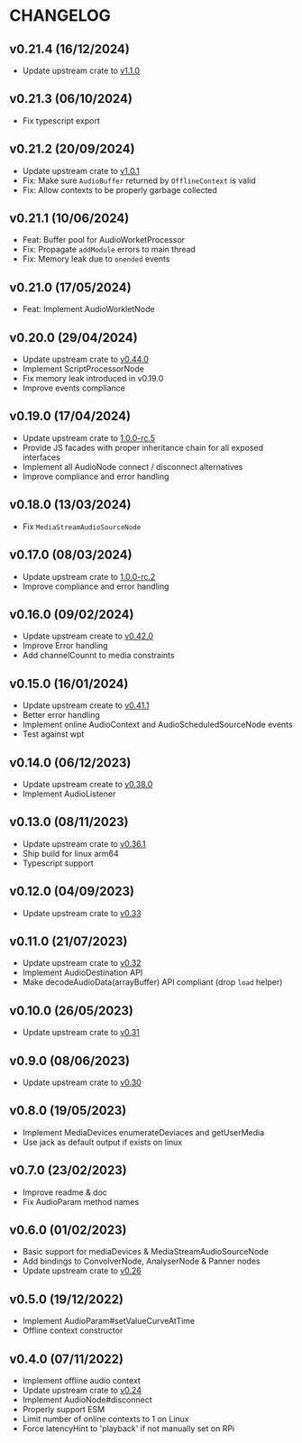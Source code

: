 # CHANGELOG

## v0.21.4 (16/12/2024)

- Update upstream crate to [v1.1.0](https://github.com/orottier/web-audio-api-rs/blob/main/CHANGELOG.md#version-110-2024-12-11)

## v0.21.3 (06/10/2024)

- Fix typescript export

## v0.21.2 (20/09/2024)

- Update upstream crate to [v1.0.1](https://github.com/orottier/web-audio-api-rs/blob/main/CHANGELOG.md#version-101-2024-09-18)
- Fix: Make sure `AudioBuffer` returned by `OfflineContext` is valid
- Fix: Allow contexts to be properly garbage collected

## v0.21.1 (10/06/2024)

- Feat: Buffer pool for AudioWorketProcessor
- Fix: Propagate `addModule` errors to main thread
- Fix: Memory leak due to `onended` events

## v0.21.0 (17/05/2024)

- Feat: Implement AudioWorkletNode

## v0.20.0 (29/04/2024)

- Update upstream crate to [v0.44.0](https://github.com/orottier/web-audio-api-rs/blob/main/CHANGELOG.md#version-0440-2024-04-22)
- Implement ScriptProcessorNode
- Fix memory leak introduced in v0.19.0
- Improve events compliance

## v0.19.0 (17/04/2024)

- Update upstream crate to [1.0.0-rc.5](https://github.com/orottier/web-audio-api-rs/blob/main/CHANGELOG.md#version-0430--100-rc5-2024-04-15)
- Provide JS facades with proper inheritance chain for all exposed interfaces
- Implement all AudioNode connect / disconnect alternatives
- Improve compliance and error handling

## v0.18.0 (13/03/2024)

- Fix `MediaStreamAudioSourceNode`

## v0.17.0 (08/03/2024)

- Update upstream crate to [1.0.0-rc.2](https://github.com/orottier/web-audio-api-rs/blob/main/CHANGELOG.md#version-100-rc2-2024-03-07)
- Improve compliance and error handling

## v0.16.0 (09/02/2024)

- Update upstream create to [v0.42.0](https://github.com/orottier/web-audio-api-rs/blob/main/CHANGELOG.md#version-0420-2024-02-05)
- Improve Error handling
- Add channelCounnt to media constraints

## v0.15.0 (16/01/2024)

- Update upstream create to [v0.41.1](https://github.com/orottier/web-audio-api-rs/blob/main/CHANGELOG.md#version-0411-2024-01-11)
- Better error handling
- Implement online AudioContext and AudioScheduledSourceNode events
- Test against wpt

## v0.14.0 (06/12/2023)

- Update upstream create to [v0.38.0](https://github.com/orottier/web-audio-api-rs/blob/main/CHANGELOG.md#version-0380-2023-12-03)
- Implement AudioListener

## v0.13.0 (08/11/2023)

- Update upstream crate to [v0.36.1](https://github.com/orottier/web-audio-api-rs/blob/main/CHANGELOG.md#version-0361-2023-11-08)
- Ship build for linux arm64
- Typescript support

## v0.12.0 (04/09/2023)

- Update upstream crate to [v0.33](https://github.com/orottier/web-audio-api-rs/blob/main/CHANGELOG.md#version-0330-2023-07-27)

## v0.11.0 (21/07/2023)

- Update upstream crate to [v0.32](https://github.com/orottier/web-audio-api-rs/blob/main/CHANGELOG.md#version-0320-2023-07-16)
- Implement AudioDestination API
- Make decodeAudioData(arrayBuffer) API compliant (drop `load` helper)

## v0.10.0 (26/05/2023)

- Update upstream crate to [v0.31](https://github.com/orottier/web-audio-api-rs/blob/main/CHANGELOG.md#version-0310-2023-06-25)

## v0.9.0 (08/06/2023)

- Update upstream crate to [v0.30](https://github.com/orottier/web-audio-api-rs/blob/main/CHANGELOG.md#version-0300-2023-06-07)

## v0.8.0 (19/05/2023)

- Implement MediaDevices enumerateDeviaces and getUserMedia
- Use jack as default output if exists on linux

## v0.7.0 (23/02/2023)

- Improve readme & doc
- Fix AudioParam method names

## v0.6.0 (01/02/2023)

- Basic support for mediaDevices & MediaStreamAudioSourceNode
- Add bindings to ConvolverNode, AnalyserNode & Panner nodes
- Update upstream crate to [v0.26](https://github.com/orottier/web-audio-api-rs/blob/main/CHANGELOG.md#version-0250-2022-11-06)

## v0.5.0 (19/12/2022)

- Implement AudioParam#setValueCurveAtTime
- Offline context constructor

## v0.4.0 (07/11/2022)

- Implement offline audio context
- Update upstream crate to [v0.24](https://github.com/orottier/web-audio-api-rs/blob/main/CHANGELOG.md#version-0240-2022-09-10)
- Implement AudioNode#disconnect
- Properly support ESM
- Limit number of online contexts to 1 on Linux
- Force latencyHint to 'playback' if not manually set on RPi
